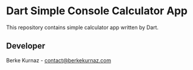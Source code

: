 # Dart Simple Console Calculator App
This repository contains simple calculator app written by Dart.

## Developer
Berke Kurnaz - contact@berkekurnaz.com